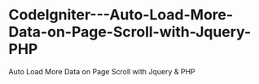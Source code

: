 # CodeIgniter---Auto-Load-More-Data-on-Page-Scroll-with-Jquery-PHP
Auto Load More Data on Page Scroll with Jquery &amp; PHP
